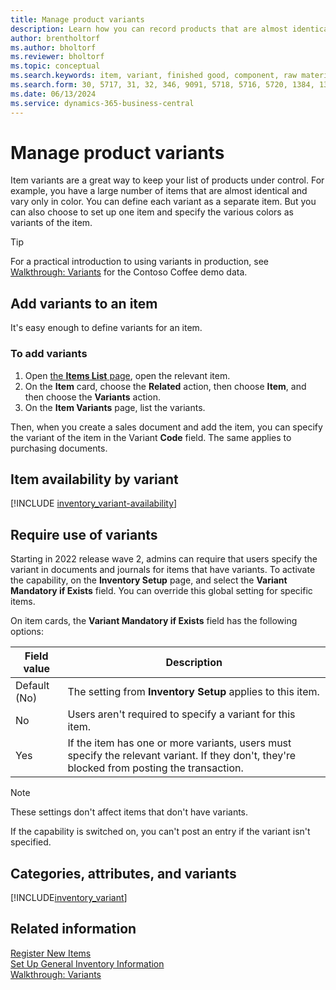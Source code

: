 ```yaml
---
title: Manage product variants
description: Learn how you can record products that are almost identical but vary in color, size, or material as item variants.
author: brentholtorf
ms.author: bholtorf
ms.reviewer: bholtorf
ms.topic: conceptual
ms.search.keywords: item, variant, finished good, component, raw material, assembly item, item substitution
ms.search.form: 30, 5717, 31, 32, 346, 9091, 5718, 5716, 5720, 1384, 1383, 35, 5404, 1378, 5719
ms.date: 06/13/2024
ms.service: dynamics-365-business-central
---
```


# Manage product variants

Item variants are a great way to keep your list of products under control. For example, you have a large number of items that are almost identical and vary only in color. You can define each variant as a separate item. But you can also choose to set up one item and specify the various colors as variants of the item.  

> [!TIP]
> For a practical introduction to using variants in production, see [Walkthrough: Variants](contoso-coffee/manufacturing/variants.md) for the Contoso Coffee demo data.  

## Add variants to an item

It's easy enough to define variants for an item.  

### To add variants

1. Open [the **Items List** page](https://businesscentral.dynamics.com/?page=31), open the relevant item.  
2. On the **Item** card, choose the **Related** action, then choose **Item**, and then choose the **Variants** action.  
3. On the **Item Variants** page, list the variants.  

Then, when you create a sales document and add the item, you can specify the variant of the item in the Variant **Code** field. The same applies to purchasing documents.  

## Item availability by variant

[!INCLUDE [inventory_variant-availability](includes/inventory_variant-availability.md)]

## Require use of variants

Starting in 2022 release wave 2, admins can require that users specify the variant in documents and journals for items that have variants. To activate the capability, on the **Inventory Setup** page, and select the **Variant Mandatory if Exists** field. You can override this global setting for specific items.  

On item cards, the **Variant Mandatory if Exists** field has the following options:

|Field value |Description|
|---------|----|
|Default (No)| The setting from **Inventory Setup** applies to this item.|
|No| Users aren't required to specify a variant for this item.|
|Yes| If the item has one or more variants, users must specify the relevant variant. If they don't, they're blocked from posting the transaction.|

> [!NOTE]
> These settings don't affect items that don't have variants.

If the capability is switched on, you can't post an entry if the variant isn't specified.

## Categories, attributes, and variants

[!INCLUDE[inventory_variant](includes/inventory_variant.md)]

## Related information

[Register New Items](inventory-how-register-new-items.md)    
[Set Up General Inventory Information](inventory-how-setup-general.md)    
[Walkthrough: Variants](contoso-coffee/manufacturing/variants.md)    
